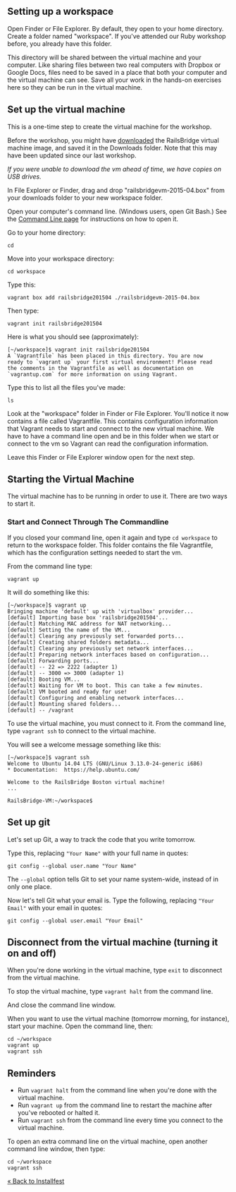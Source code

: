 ## Setting up a workspace

Open Finder or File Explorer.  By default, they open to your home directory.  Create a folder named "workspace".  If you've attended our Ruby workshop before, you already have this folder.

This directory will be shared between the virtual machine and your computer. Like sharing files between two real computers with Dropbox or Google Docs, files need to be saved in a place that both your computer and the virtual machine can see. Save all your work in the hands-on exercises here so they can be run in the virtual machine.

## Set up the virtual machine

This is a one-time step to create the virtual machine for the workshop.

Before the workshop, you might have <a href="/downloads">downloaded</a> the
RailsBridge virtual machine image, and saved it in the Downloads folder.  Note
that this may have been updated since our last workshop.

*If you were unable to download the vm ahead of time, we have copies on USB drives.*

In File Explorer or Finder, drag and drop "railsbridgevm-2015-04.box" from your downloads folder to your new workspace folder.

Open your computer's command line. (Windows users, open Git Bash.) See the [Command Line page](command_line) for instructions on how to open it.

<!-- INSTRUCTORS: please remember to update all occurrences of the box -->
<!-- name below when the VM version changes. -->

Go to your home directory:

    cd

Move into your workspace directory:

    cd workspace

Type this:

    vagrant box add railsbridge201504 ./railsbridgevm-2015-04.box

Then type:

    vagrant init railsbridge201504

Here is what you should see (approximately):

    [~/workspace]$ vagrant init railsbridge201504
    A `Vagrantfile` has been placed in this directory. You are now
    ready to `vagrant up` your first virtual environment! Please read
    the comments in the Vagrantfile as well as documentation on
    `vagrantup.com` for more information on using Vagrant.

Type this to list all the files you've made:

    ls

Look at the "workspace" folder in Finder or File Explorer. You'll notice it now contains a file called Vagrantfile.  This contains configuration information that Vagrant needs to start and connect to the new virtual machine.  We have to have a command line open and be in this folder when we start or connect to the vm so Vagrant can read the configuration information.

Leave this Finder or File Explorer window open for the next step.

## Starting the Virtual Machine

The virtual machine has to be running in order to use it.  There are two ways to start it.


### Start and Connect Through The Commandline

If you closed your command line, open it again and type `cd workspace` to return
to the workspace folder.  This folder contains the file Vagrantfile, which has
the configuration settings needed to start the vm.


From the command line type:

    vagrant up

It will do something like this:

    [~/workspace]$ vagrant up
    Bringing machine 'default' up with 'virtualbox' provider...
    [default] Importing base box 'railsbridge201504'...
    [default] Matching MAC address for NAT networking...
    [default] Setting the name of the VM...
    [default] Clearing any previously set forwarded ports...
    [default] Creating shared folders metadata...
    [default] Clearing any previously set network interfaces...
    [default] Preparing network interfaces based on configuration...
    [default] Forwarding ports...
    [default] -- 22 => 2222 (adapter 1)
    [default] -- 3000 => 3000 (adapter 1)
    [default] Booting VM...
    [default] Waiting for VM to boot. This can take a few minutes.
    [default] VM booted and ready for use!
    [default] Configuring and enabling network interfaces...
    [default] Mounting shared folders...
    [default] -- /vagrant


To use the virtual machine, you must connect to it.  From the command line, type
`vagrant ssh` to connect to the virtual machine.

You will see a welcome message something like this:

    [~/workspace]$ vagrant ssh
    Welcome to Ubuntu 14.04 LTS (GNU/Linux 3.13.0-24-generic i686)
    * Documentation:  https://help.ubuntu.com/

    Welcome to the RailsBridge Boston virtual machine!
    ...

    RailsBridge-VM:~/workspace$

## Set up git

Let's set up Git, a way to track the code that you write tomorrow.

Type this, replacing `"Your Name"` with your full name in quotes:

    git config --global user.name "Your Name"

The `--global` option tells Git to set your name system-wide, instead of in only
one place.

Now let's tell Git what your email is. Type the following, replacing `"Your
Email"` with your email in quotes:

    git config --global user.email "Your Email"

## Disconnect from the virtual machine (turning it on and off)

When you're done working in the virtual machine, type `exit` to disconnect from the virtual machine.

To stop the virtual machine, type `vagrant halt` from the command line.

And close the command line window.

When you want to use the virtual machine (tomorrow morning, for instance),
start your machine. Open the command line, then:

    cd ~/workspace
    vagrant up
    vagrant ssh

## Reminders

* Run `vagrant halt` from the command line when you're done with the virtual machine.
* Run `vagrant up` from the command line to restart the machine after you've rebooted or halted it.
* Run `vagrant ssh` from the command line every time you connect to the virtual machine.

To open an extra command line
on the virtual machine, open another command line window, then type:

    cd ~/workspace
    vagrant ssh

[« Back to Installfest](/installfest)
